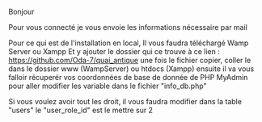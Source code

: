 Bonjour

Pour vous connecté je vous envoie les informations nécessaire par mail

Pour ce qui est de l'installation en local, Il vous faudra téléchargé Wamp Server ou Xampp
Et y ajouter le dossier qui ce trouve à ce lien : https://github.com/Oda-7/quai_antique
une fois le fichier copier, coller le dans
le dossier www (WampServer) ou htdocs (Xampp)
ensuite il va vous falloir récuperér vos coordonnées de base de donnée de PHP MyAdmin 
pour aller modifier les variable dans le fichier "info_db.php"

Si vous voulez avoir tout les droit, il vous faudra modifier dans la table "users" le "user_role_id" est le mettre sur 2 
